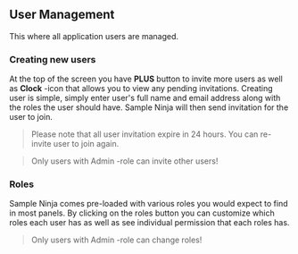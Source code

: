 ## User Management
This where all application users are managed. 

### Creating new users
At the top of the screen you have **PLUS** button to invite more users as well as **Clock** -icon that allows you to view any pending invitations. Creating user is simple, simply enter user's full name and email address along with the roles the user should have. Sample Ninja will then send invitation for the user to join.

> Please note that all user invitation expire in 24 hours. You can re-invite user to join again.

> Only users with Admin -role can invite other users!

### Roles
Sample Ninja comes pre-loaded with various roles you would expect to find in most panels. By clicking on the roles button you can customize which roles each user has as well as see individual permission that each roles has.

> Only users with Admin -role can change roles!
